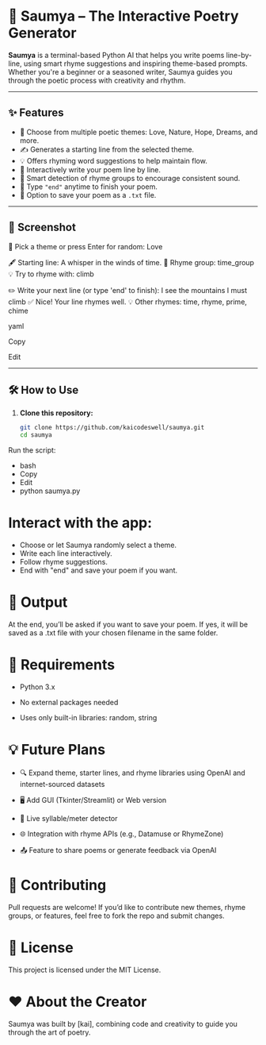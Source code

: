 # 🌸 Saumya – The Interactive Poetry Generator

**Saumya** is a terminal-based Python AI that helps you write poems line-by-line, using smart rhyme suggestions and inspiring theme-based prompts. Whether you're a beginner or a seasoned writer, Saumya guides you through the poetic process with creativity and rhythm.

---

## ✨ Features

- 🎨 Choose from multiple poetic themes: Love, Nature, Hope, Dreams, and more.  
- ✍️ Generates a starting line from the selected theme.  
- 💡 Offers rhyming word suggestions to help maintain flow.  
- 🔁 Interactively write your poem line by line.  
- 🧠 Smart detection of rhyme groups to encourage consistent sound.  
- 🛑 Type `"end"` anytime to finish your poem.  
- 💾 Option to save your poem as a `.txt` file.  

---

## 📸 Screenshot

🎨 Pick a theme or press Enter for random: Love

🖋️ Starting line: A whisper in the winds of time.
🎵 Rhyme group: time_group
💡 Try to rhyme with: climb

✏️ Write your next line (or type 'end' to finish): I see the mountains I must climb
✅ Nice! Your line rhymes well.
💡 Other rhymes: time, rhyme, prime, chime

yaml

Copy

Edit

---

## 🛠️ How to Use

1. **Clone this repository:**
   ```bash
   git clone https://github.com/kaicodeswell/saumya.git
   cd saumya
Run the script:

- bash
- Copy
- Edit
- python saumya.py

# Interact with the app:

- Choose or let Saumya randomly select a theme.
- Write each line interactively.
- Follow rhyme suggestions.
- End with "end" and save your poem if you want.

# 📁 Output

At the end, you’ll be asked if you want to save your poem. If yes, it will be saved as a .txt file with your chosen filename in the same folder.

# 🔧 Requirements

- Python 3.x

- No external packages needed

- Uses only built-in libraries: random, string

# 💡 Future Plans

- 🔍 Expand theme, starter lines, and rhyme libraries using OpenAI and internet-sourced datasets

- 🖥️ Add GUI (Tkinter/Streamlit) or Web version

- 🎼 Live syllable/meter detector

- 🌐 Integration with rhyme APIs (e.g., Datamuse or RhymeZone)

- 📤 Feature to share poems or generate feedback via OpenAI

# 🤝 Contributing

Pull requests are welcome! If you’d like to contribute new themes, rhyme groups, or features, feel free to fork the repo and submit changes.

# 📜 License

This project is licensed under the MIT License.

# ❤️ About the Creator

Saumya was built by [kai], combining code and creativity to guide you through the art of poetry.
